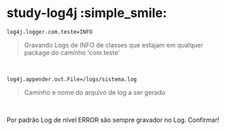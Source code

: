 # study-log4j :simple_smile:

```
log4j.logger.com.teste=INFO
```
> Gravando Logs de INFO de classes que estajam em qualquer package do caminho 'com.teste'

<br/>

```
log4j.appender.out.File=/logs/sistema.log
```
> Caminho e nome do arquivo de log a ser gerado

<br/>

Por padrão Log de nível ERROR são sempre gravador no Log. Confirmar!
